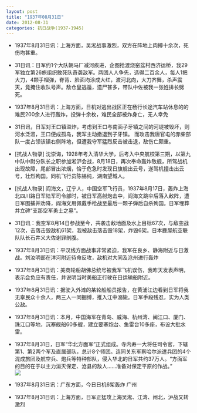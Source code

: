 ```yaml
---
layout: post
title: "1937年08月31日"
date: 2012-08-31
categories: 抗日战争(1937-1945)
---
```


<meta name="referrer" content="no-referrer" />

- 1937年8月31日讯：上海方面，吴淞战事激烈，双方在阵地上肉搏十余次，死伤均甚重。 

- 31日讯：日军约1个大队朝马厂减河疾进，企图抢渡烧窑盆村西济运桥，我29军独立第26旅组织敢死队奇袭敌军。两团人人争先，选得二百余人，每人1把大刀，4颗手榴弹，脊背、脸面均涂成大红，渡河北向，大刀齐舞，杀声震天，竟掩住收队号声。敌仓皇逃遁，遗尸甚多，带队中佐被我一张姓排长劈死。 

- 1937年8月31日讯：上海方面，日机对逃出战区正在杨行长途汽车站休息的的难民200余人进行轰炸，投弹十余枚，难民全部被炸身亡，无人幸免 

- 31日讯，日军对王口镇滥炸，考虑到王口与南面子牙镇之间的河堤被毁坏，则河水泛滥，王口便成孤岛，我军主动撤退到子牙镇。 而攻击我唐官屯的赤柴部队一度占领该镇右侧阵地，但遭我守军猛烈反击被击退，敌伤亡颇重。 

- [抗战人物录] 沈崇诲，1928年考入清华大学，后考入中央航校第三期，以第九中队中尉分队长之职参加淞沪会战，8月18日，再次奉命轰炸敌舰，所驾战机出现故障，尾部冒出浓烟，恰于危急时发现日旗舰出云号，遂驾机撞击出云号，壮烈殉国。同机飞行员陈锡纯，湖南望城人。 

- [抗战人物录] 阎海文，辽宁人，中国空军飞行员，1937年8月17日，轰炸上海北四川路日军陆军司令部时，被日军高射炮击中，阎海文跳伞后落入敌阵，遭日军围捕并劝降，阎海文用佩戴手枪战至最后一颗子弹后自杀殉国。日军埋葬并立碑“支那空军勇士之墓”。 

- 31日讯：我空军8月14日参战至今，共袭击敌地面及水上目标67次，与敌空战12次，击落击毁敌机61架，我被敌击落击毁18架，炸毁6架。日本鹿屋航空联队队长石井义大佐谢罪剖腹。 

- 1937年8月31日讯：平汉线方面战事非常紧迫，我军在良乡、静海附近与日激战。刘汝明部在洋河附近待命反攻，敌机对大同及沧州进行轰炸 

- 1937年8月31日讯：美商轮船胡佛总统号被我军飞机误伤，我昨天发表声明，表示会负应有责任，并说明当时美船正行驶在日运输船附近。 

- 1937年8月31日讯：据驶入外滩的某轮船船员报告，在黄浦江边看到日军将我无辜民众十余人，两三人一同捆缚，推入江中溺毙。日军手段残忍，实为人类公敌。 

- 1937年8月31日讯：本月，中国海军在青岛、威海、杭州湾、闽江口、厦门、珠江口等地，沉塞舰船60多艘，建立要塞炮台、鱼雷台10多座，布设大批水雷。 

- 1937年8月31日，日军“华北方面军”正式组成。寺内寿一大将任司令官，下辖第1、第2两个军及直属部队，总计8个师团。连同关东军察哈尔派遣兵团的4个混成旅团及航空兵、炮兵等特种部队，侵入华北的日军共约37万人。“方面军的目的在于以主力消灭保定、沧县的敌人……准备对保定平原的作战。”  <br/><img src="https://ww1.sinaimg.cn/large/aca367d8jw1dwfl34vjhdj.jpg" />

- 1937年8月31日讯：广东方面，今日日机6架轰炸 广州 

- 1937年8月31日讯：上海方面，日军正猛攻上海吴淞、江湾、闸北，沪战又转激烈 

